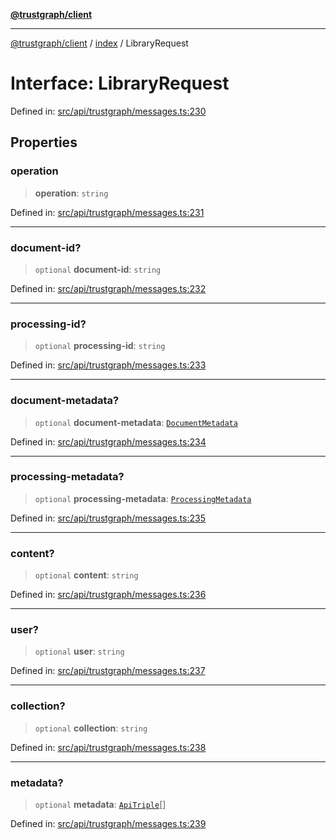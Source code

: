 [**@trustgraph/client**](../../README.md)

***

[@trustgraph/client](../../README.md) / [index](../README.md) / LibraryRequest

# Interface: LibraryRequest

Defined in: [src/api/trustgraph/messages.ts:230](https://github.com/trustgraph-ai/trustgraph-ts-client/blob/dd779923b4eaffccd17ba61aaee70d2766e28e49/src/api/trustgraph/messages.ts#L230)

## Properties

### operation

> **operation**: `string`

Defined in: [src/api/trustgraph/messages.ts:231](https://github.com/trustgraph-ai/trustgraph-ts-client/blob/dd779923b4eaffccd17ba61aaee70d2766e28e49/src/api/trustgraph/messages.ts#L231)

***

### document-id?

> `optional` **document-id**: `string`

Defined in: [src/api/trustgraph/messages.ts:232](https://github.com/trustgraph-ai/trustgraph-ts-client/blob/dd779923b4eaffccd17ba61aaee70d2766e28e49/src/api/trustgraph/messages.ts#L232)

***

### processing-id?

> `optional` **processing-id**: `string`

Defined in: [src/api/trustgraph/messages.ts:233](https://github.com/trustgraph-ai/trustgraph-ts-client/blob/dd779923b4eaffccd17ba61aaee70d2766e28e49/src/api/trustgraph/messages.ts#L233)

***

### document-metadata?

> `optional` **document-metadata**: [`DocumentMetadata`](DocumentMetadata.md)

Defined in: [src/api/trustgraph/messages.ts:234](https://github.com/trustgraph-ai/trustgraph-ts-client/blob/dd779923b4eaffccd17ba61aaee70d2766e28e49/src/api/trustgraph/messages.ts#L234)

***

### processing-metadata?

> `optional` **processing-metadata**: [`ProcessingMetadata`](ProcessingMetadata.md)

Defined in: [src/api/trustgraph/messages.ts:235](https://github.com/trustgraph-ai/trustgraph-ts-client/blob/dd779923b4eaffccd17ba61aaee70d2766e28e49/src/api/trustgraph/messages.ts#L235)

***

### content?

> `optional` **content**: `string`

Defined in: [src/api/trustgraph/messages.ts:236](https://github.com/trustgraph-ai/trustgraph-ts-client/blob/dd779923b4eaffccd17ba61aaee70d2766e28e49/src/api/trustgraph/messages.ts#L236)

***

### user?

> `optional` **user**: `string`

Defined in: [src/api/trustgraph/messages.ts:237](https://github.com/trustgraph-ai/trustgraph-ts-client/blob/dd779923b4eaffccd17ba61aaee70d2766e28e49/src/api/trustgraph/messages.ts#L237)

***

### collection?

> `optional` **collection**: `string`

Defined in: [src/api/trustgraph/messages.ts:238](https://github.com/trustgraph-ai/trustgraph-ts-client/blob/dd779923b4eaffccd17ba61aaee70d2766e28e49/src/api/trustgraph/messages.ts#L238)

***

### metadata?

> `optional` **metadata**: [`ApiTriple`](ApiTriple.md)[]

Defined in: [src/api/trustgraph/messages.ts:239](https://github.com/trustgraph-ai/trustgraph-ts-client/blob/dd779923b4eaffccd17ba61aaee70d2766e28e49/src/api/trustgraph/messages.ts#L239)
